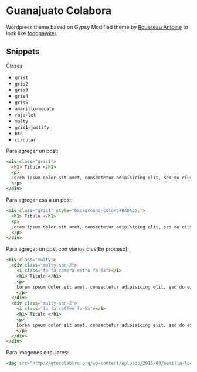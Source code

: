 # Guanajuato Colabora

Wordpress theme based on Gypsy Modified theme  by [Rousseau Antoine](a.rousseau17@hotmail.fr) to look like [foodgawker](http://foodgawker.com/).

## Snippets
Clases:
- `gris1`
- `gris2`
- `gris3`
- `gris4`
- `gris5`
- `amarillo-mecate`
- `rojo-let`
- `multy`
- `gris1-justify`
- `btn`
- `circular`

Para agregar un post:
```html
<div class="gris1">
  <h1> Titulo </h1>
  <p>
  Lorem ipsum dolor sit amet, consectetur adipisicing elit, sed do eiusmod tempor incididunt ut labore et dolore magna aliqua.
  </p>
</div>
```
Para agregar css a un post:
```html
<div class="gris1" style="background-color:#BADA55;">
  <h1> Titulo </h1>
  <p>
  Lorem ipsum dolor sit amet, consectetur adipisicing elit, sed do eiusmod tempor incididunt ut labore et dolore magna aliqua.
  </p>
</div>
```
Para agregar un post con viarios divs(En proceso):
```html
<div class="multy">
  <div class="multy-son-2">
    <i class="fa fa-camera-retro fa-5x"></i>
    <h1> Titulo </h1>
    <p>
    Lorem ipsum dolor sit amet, consectetur adipisicing elit, sed do eiusmod tempor incididunt ut labore et dolore magna aliqua.
    </p>
  </div>
  <div class="multy-son-2">
    <i class="fa fa-coffee fa-5x"></i>
    <h1> Titulo </h1>
    <p>
    Lorem ipsum dolor sit amet, consectetur adipisicing elit, sed do eiusmod tempor incididunt ut labore et dolore magna aliqua.
    </p>
  </div>
</div>
```
Para imagenes circulares:
```html
<img src="http://gtocolabora.org/wp-content/uploads/2015/08/semilla-logo-final-250x53.png" alt="mi imagen" class="circular" />
```
